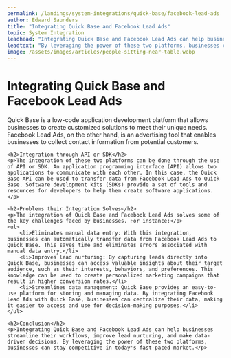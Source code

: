 ```yaml
---
permalink: /landings/system-integrations/quick-base/facebook-lead-ads
author: Edward Saunders
title: "Integrating Quick Base and Facebook Lead Ads"
topic: System Integration
leadhead: "Integrating Quick Base and Facebook Lead Ads can help businesses streamline their workflows, improve lead nurturing, and make data-driven decisions"
leadtext: "By leveraging the power of these two platforms, businesses can stay competitive in today's fast-paced market."
image: /assets/images/articles/people-sitting-near-table.webp
---
```

<div class="arttext">	<h1>Integrating Quick Base and Facebook Lead Ads</h1>
	<p>Quick Base is a low-code application development platform that allows businesses to create customized solutions to meet their unique needs. Facebook Lead Ads, on the other hand, is an advertising tool that enables businesses to collect contact information from potential customers.</p>

	<h2>Integration through API or SDK</h2>
	<p>The integration of these two platforms can be done through the use of API or SDK. An application programming interface (API) allows two applications to communicate with each other. In this case, the Quick Base API can be used to transfer data from Facebook Lead Ads to Quick Base. Software development kits (SDKs) provide a set of tools and resources for developers to help them create software applications.</p>

	<h2>Problems their Integration Solves</h2>
	<p>The integration of Quick Base and Facebook Lead Ads solves some of the key challenges faced by businesses. For instance:</p>
	<ul>
		<li>Eliminates manual data entry: With this integration, businesses can automatically transfer data from Facebook Lead Ads to Quick Base. This saves time and eliminates errors associated with manual data entry.</li>
		<li>Improves lead nurturing: By capturing leads directly into Quick Base, businesses can access valuable insights about their target audience, such as their interests, behaviors, and preferences. This knowledge can be used to create personalized marketing campaigns that result in higher conversion rates.</li>
		<li>Streamlines data management: Quick Base provides an easy-to-use platform for storing and managing data. By integrating Facebook Lead Ads with Quick Base, businesses can centralize their data, making it easier to access and use for decision-making purposes.</li>
	</ul>

	<h2>Conclusion</h2>
	<p>Integrating Quick Base and Facebook Lead Ads can help businesses streamline their workflows, improve lead nurturing, and make data-driven decisions. By leveraging the power of these two platforms, businesses can stay competitive in today's fast-paced market.</p>
</div>